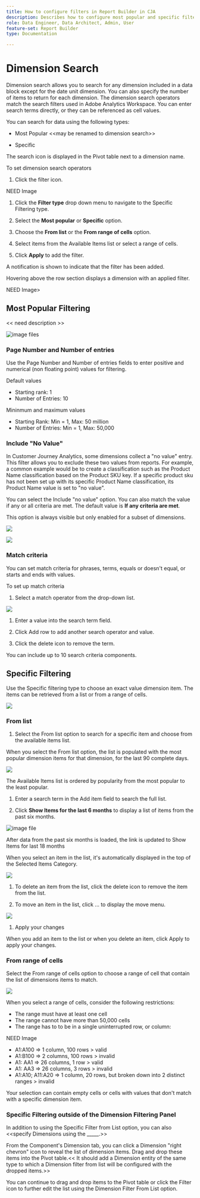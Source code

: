 ```yaml
---
title: How to configure filters in Report Builder in CJA
description: Describes how to configure most popular and specific filters in Report Builder.
role: Data Engineer, Data Architect, Admin, User
feature-set: Report Builder
type: Documentation

---
```


# Dimension Search

Dimension search allows you to search for any dimension included in a data block except for the date unit dimension. You can also specify the number of items to return for each dimension. The dimension search operators match the search filters used in Adobe Analytics Workspace. You can enter search terms directly, or they can be referenced as cell values.

You can search for data using the following types:

- Most Popular \<\<may be renamed to dimension search>\>

- Specific

The search icon is displayed in the Pivot table next to a dimension name.

To set dimension search operators

1.  Click the filter icon.

 NEED Image

1. Click the **Filter type** drop down menu to navigate to the Specific Filtering type.

1. Select the **Most popular** or **Specific** option.

1. Choose the **From list** or the **From range of cells** option.

1. Select items from the Available Items list or select a range of cells.

1. Click **Apply** to add the filter.

A notification is shown to indicate that the filter has been added.

Hovering above the row section displays a dimension with an applied filter.

 NEED Image>

## Most Popular Filtering

\<\< need description >\>

![image files](./assets/image42.png)

### Page Number and Number of entries

Use the Page Number and Number of entries fields to enter positive and numerical (non floating point) values for filtering.

Default values

- Starting rank: 1
- Number of Entries: 10

Mininmum and maximum values

- Starting Rank: Min = 1, Max: 50 million
- Number of Entries: Min = 1, Max: 50,000

### Include \"No Value\"

In Customer Journey Analytics, some dimensions collect a "no value" entry. This filter allows you to exclude these two values from reports. For example, a common example would be to create a classification such as the Product Name classification based on the Product SKU key. If a specific product sku has not been set up with its specific Product Name classification, its Product Name value is set to "no value".

You can select the Include "no value" option. You can also match the value if any or all criteria are met. The default value is **If any criteria are met**.

This option is always visible but only enabled for a subset of dimensions.

![](./assets/image43.png)

![](./assets/image45.png)

### Match criteria

You can set match criteria for phrases, terms, equals or doesn't equal, or starts and ends with values.

To set up match criteria

1.  Select a match operator from the drop-down list.

 ![](./assets/image46.png)

1. Enter a value into the search term field.

1. Click Add row to add another search operator and value.

1. Click the delete icon to remove the term.

You can include up to 10 search criteria components.

## Specific Filtering

Use the Specific filtering type to choose an exact value dimension item. The items can be retrieved from a list or from a range of cells.

![](./assets/image47.png)

### From list

1. Select the From list option to search for a specific item and choose from the available items list.

 When you select the From list option, the list is populated with the most popular dimension items for that dimension, for the last 90 complete days.

 ![](./assets/image48.png)

 The Available Items list is ordered by popularity from the most popular to the least popular.

1. Enter a search term in the Add item field to search the full list.

1. Click **Show Items for the last 6 months** to display a list of items from the past six months.

  ![image file](./assets/image49.png)

 After data from the past six months is loaded, the link is updated to Show Items for last 18 months

 When you select an item in the list, it's automatically displayed in the top of the Selected Items Category.

 ![](./assets/image50.png)

1. To delete an item from the list, click the delete icon to remove the item from the list.

1. To move an item in the list, click \... to display the move menu.

 ![](./assets/image51.png)

1. Apply your changes

 When you add an item to the list or when you delete an item, click Apply to apply your changes.

### From range of cells

Select the From range of cells option to choose a range of cell that contain the list of dimensions items to match.

![](./assets/image52.png)

When you select a range of cells, consider the following restrictions:

- The range must have at least one cell
- The range cannot have more than 50,000 cells
- The range has to to be in a single uninterrupted row, or column:

 NEED Image

- A1:A100 => 1 column, 100 rows > valid
- A1:B100 => 2 columns, 100 rows > invalid
- A1: AA1 => 26 columns, 1 row > valid
- A1: AA3 => 26 columns, 3 rows > invalid
- A1:A10; A11:A20 => 1 column, 20 rows, but broken down into 2
  distinct ranges > invalid

Your selection can contain empty cells or cells with values that don't match with a specific dimension item.

### Specific Filtering outside of the Dimension Filtering Panel

In addition to using the Specific Filter from List option, you can also \<\<specify Dimensions using the \_\_\_\_\_.\>\>

From the Component's Dimension tab, you can click a Dimension \"right chevron\" icon to reveal the list of dimension items. Drag and drop these items into the Pivot table.\<\< It should add a Dimension entity of the same type to which a Dimension filter from list will be configured with the dropped items.\>\>

You can continue to drag and drop items to the Pivot table or click the Filter icon to further edit the list using the Dimension Filter From List option.

